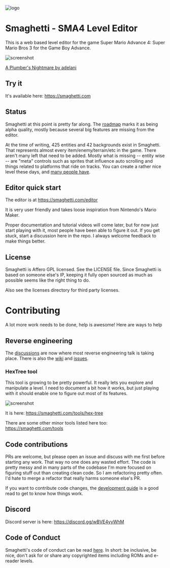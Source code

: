 ![logo](https://github.com/city41/smaghetti/blob/main/illustrations/logo_140.png?raw=true)

# Smaghetti - SMA4 Level Editor

This is a web based level editor for the game Super Mario Advance 4: Super Mario Bros 3 for the Game Boy Advance.

![screenshot](https://github.com/city41/smaghetti/blob/main/screenshotCropped.png?raw=true)

[A Plumber's Nightmare by adelani](https://smaghetti.com/editor/GsQhiP-V/A-Plumber-s-Nightmare/)

## Try it

It's available here: https://smaghetti.com

## Status

Smaghetti at this point is pretty far along. The [roadmap](https://smaghetti.com/roadmap) marks it as being alpha quality, mostly because several big features are missing from the editor.

At the time of writing, 425 entities and 42 backgrounds exist in Smaghetti. That represents almost every item/enemy/terrain/etc in the game. There aren't many left that need to be added. Mostly what is missing -- entity wise -- are "meta" controls such as sprites that influence auto scrolling and things related to platforms that ride on tracks. You can create a rather nice level these days, and [many people have](https://smaghetti.com/levels).

## Editor quick start

The editor is at https://smaghetti.com/editor

It is very user friendly and takes loose inspiration from Nintendo's Mario Maker.

Proper documentation and tutorial videos will come later, but for now just start playing with it, most people have been able to figure it out. If you get stuck, start a discussion here in the repo. I always welcome feedback to make things better.

## License

Smaghetti is Affero GPL licensed. See the LICENSE file. Since Smaghetti is based on someone else's IP, keeping it fully open sourced as much as possible seems like the right thing to do.

Also see the licenses directory for third party licenses.

# Contributing

A lot more work needs to be done, help is awesome! Here are ways to help

## Reverse engineering

The [discussions](https://github.com/city41/smaghetti.com/discussions) are now where most reverse engineering talk is taking place. There is also the [wiki](https://github.com/city41/smaghetti/wiki) and [issues](https://github.com/city41/smaghetti/issues).

### HexTree tool

This tool is growing to be pretty powerful. It really lets you explore and manipulate a level. I need to document a bit how it works, but just playing with it should enable one to figure out most of its features.

![screenshot](https://github.com/city41/smaghetti/blob/main/hexTreeScreenshot.png?raw=true)

It is here: https://smaghetti.com/tools/hex-tree

There are some other minor tools listed here too: https://smaghetti.com/tools

## Code contributions

PRs are welcome, but please open an issue and discuss with me first before starting any work. That way no one does any wasted effort. The code is pretty messy and in many parts of the codebase I'm more focused on figuring stuff out than creating clean code. So I am refactoring pretty often. I'd hate to merge a refactor that really harms someone else's PR.

If you want to contribute code changes, the [development guide](https://github.com/city41/smaghetti/wiki/Development-Guide) is a good read to get to know how things work.

## Discord

Discord server is here: https://discord.gg/wBVE4yyWhM

## Code of Conduct

Smaghetti's code of conduct can be read [here](https://github.com/city41/smaghetti/blob/main/CODE_OF_CONDUCT.md). In short: be inclusive, be nice, don't ask for or share any copyrighted items including ROMs and e-reader levels.
